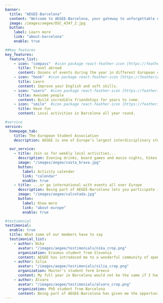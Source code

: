 ```yaml
---
banner:
  title: "AEGEE-Barcelona"
  content: "Welcome to AEGEE-Barcelona, your gateway to unforgettable experiences and lifelong friendships! As part of the vibrant European student network, we bring you the best of both worlds: exciting local events like parties, dinners, and outdoor adventures, as well as thrilling trips across Europe. Whether it’s sunbathing in Tenerife, exploring the iconic landmarks of London, or soaking up the history in Athens, our activities span the entire continent, all year round. Join us and become part of a dynamic community where you can make friends in Barcelona and build a network that stretches across Europe. Your adventure starts here! 🌍✨"
  image: /images/aegee/DSC_4347_2.jpg
  button:
    label: Learn more
    link: "about-barcelona"
    enable: true

##key features
key_features:
  feature_list:
    - icon: "compass"  #icon package react-feather-icon [https://feathericons.com/]
      title: Travel abroad
      content: Dozens of events during the year in different European cities.
    - icon: "book"  #icon package react-feather-icon [https://feathericons.com/]
      title: Learn
      content: Improve your English and soft skills.
    - icon: "users"  #icon package react-feather-icon [https://feathericons.com/]
      title: Awesome people
      content: Build incredible friendships for years to come.
    - icon: "smile"  #icon package react-feather-icon [https://feathericons.com/]
      title: Have fun
      content: Local activities in Barcelona all year round.

#service
service:
  homepage_tab:
    title: The European Student Association
    description: AEGEE is one of Europe’s largest interdisciplinary student organizations. As a non-governmental, politically independent, and non-profit entity, AEGEE welcomes students from all academic backgrounds. Founded in 1985 in Paris, it has grown to a network of 13,000 members in 200 cities across 40 countries. AEGEE embodies the idea of a unified Europe, connecting students from diverse nations directly.

  our_service:
    - title: Join us for weekly local activities...
      description: Evening drinks, board games and movie nights, hikes, parties, barbecues... We organize small events every few days. Always a bit of everything. Everyone is welcome!
      image: "/images/aegee/costa_brava.jpg"
      button:
        label: Activity calendar
        link: "calendar"
        enable: true
    - title: ...or go international with events all over Europe
      description: Being part of AEGEE-Barcelona lets you participate in events abroad organized by other Antennas. From an intense weekend in northern Europe to a two-week Summer University on the shores of the Caspian sea.
      image: "/images/aegee/calcotada.jpg"
      button:
        label: Know more
        link: "about-europe"
        enable: true

#testimonial
testimonial:
  enable: true
  title: What some of our members have to say
  testimonial_list:
    - author: Nika
      avatar: "/images/aegee/testimonials/nika_crop.png"
      organization: Erasmus student from Slovenia
      content: AEGEE has introduced me to a wonderful community of open-minded and kindhearted individuals. I’ve made friendships that I know will last a lifetime. Both the local (especially in Barcelona 😉) and international events are the best of fun. I highly recommend it to anyone looking to expand their horizons!
    - author: Silia
      avatar: "/images/aegee/testimonials/silia_crop.png"
      organization: Master's student form Greece
      content: My full year in Barcelona would not be the same if I hadn’t decided to join this amazing group of people! The memories and the people will be in my heart for a long long time.
    - author: Álvaro
      avatar: "/images/aegee/testimonials/alvaro_crop.png"
      organization: PhD student from Barcelona
      content: Being part of AEGEE-Barcelona has given me the opportunity to meet with people from all over Europe, right here in my own city. It’s amazing how quickly you can connect with people from different cultures and make lifelong friends across the continent, while exploring Barcelona’s vibrant city events and natural landscapes. I highly recommend it to anyone wanting to explore Europe without leaving their home city!
---
```

